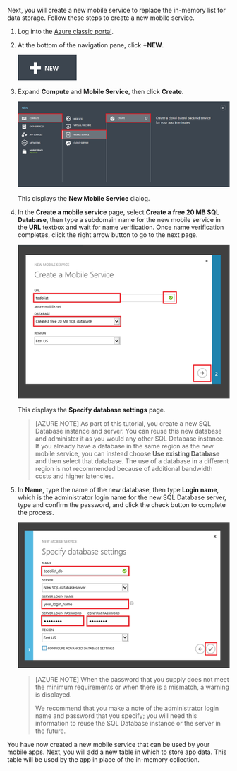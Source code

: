 

Next, you will create a new mobile service to replace the in-memory list for data storage. Follow these steps to create a new mobile service.

1. Log into the [Azure classic portal](https://manage.windowsazure.com/). 
2.  At the bottom of the navigation pane, click **+NEW**.

    ![plus-new](./media/mobile-services-create-new-service-data/plus-new.png)

3.  Expand **Compute** and **Mobile Service**, then click **Create**.

    ![mobile-create](./media/mobile-services-create-new-service-data/mobile-create.png)

    This displays the **New Mobile Service** dialog.

4.  In the **Create a mobile service** page, select **Create a free 20 MB SQL Database**, then type a subdomain name for the new mobile service in the **URL** textbox and wait for name verification. Once name verification completes, click the right arrow button to go to the next page.   

    ![mobile-create-page1](./media/mobile-services-create-new-service-data/mobile-create-page1.png)

    This displays the **Specify database settings** page.

    
    > [AZURE.NOTE] As part of this tutorial, you create a new SQL Database instance and server. You can reuse this new database and administer it as you would any other SQL Database instance. If you already have a database in the same region as the new mobile service, you can instead choose **Use existing Database** and then select that database. The use of a database in a different region is not recommended because of additional bandwidth costs and higher latencies.

5.  In **Name**, type the name of the new database, then type **Login name**, which is the administrator login name for the new SQL Database server, type and confirm the password, and click the check button to complete the process.

    ![mobile-create-page2](./media/mobile-services-create-new-service-data/mobile-create-page2.png)

    
    > [AZURE.NOTE] When the password that you supply does not meet the minimum requirements or when there is a mismatch, a warning is displayed.  
    >
    > We recommend that you make a note of the administrator login name and password that you specify; you will need this information to reuse the SQL Database instance or the server in the future.

You have now created a new mobile service that can be used by your mobile apps. Next, you will add a new table in which to store app data. This table will be used by the app in place of the in-memory collection.


